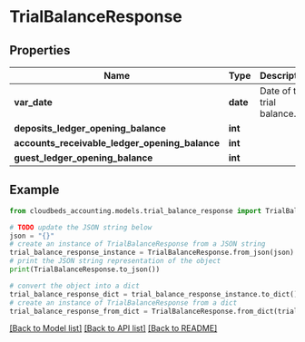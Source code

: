 # TrialBalanceResponse


## Properties

Name | Type | Description | Notes
------------ | ------------- | ------------- | -------------
**var_date** | **date** | Date of the trial balance. | [optional] 
**deposits_ledger_opening_balance** | **int** |  | [optional] 
**accounts_receivable_ledger_opening_balance** | **int** |  | [optional] 
**guest_ledger_opening_balance** | **int** |  | [optional] 

## Example

```python
from cloudbeds_accounting.models.trial_balance_response import TrialBalanceResponse

# TODO update the JSON string below
json = "{}"
# create an instance of TrialBalanceResponse from a JSON string
trial_balance_response_instance = TrialBalanceResponse.from_json(json)
# print the JSON string representation of the object
print(TrialBalanceResponse.to_json())

# convert the object into a dict
trial_balance_response_dict = trial_balance_response_instance.to_dict()
# create an instance of TrialBalanceResponse from a dict
trial_balance_response_from_dict = TrialBalanceResponse.from_dict(trial_balance_response_dict)
```
[[Back to Model list]](../README.md#documentation-for-models) [[Back to API list]](../README.md#documentation-for-api-endpoints) [[Back to README]](../README.md)


